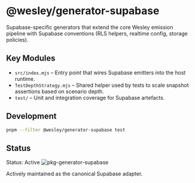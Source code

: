 # @wesley/generator-supabase

Supabase-specific generators that extend the core Wesley emission pipeline with Supabase conventions (RLS helpers, realtime config, storage policies).

## Key Modules

- `src/index.mjs` – Entry point that wires Supabase emitters into the host runtime.
- `TestDepthStrategy.mjs` – Shared helper used by tests to scale snapshot assertions based on scenario depth.
- `test/` – Unit and integration coverage for Supabase artefacts.

## Development

```bash
pnpm --filter @wesley/generator-supabase test
```

## Status

Status: Active
![pkg-generator-supabase](https://github.com/flyingrobots/wesley/actions/workflows/pkg-generator-supabase.yml/badge.svg?branch=main)

Actively maintained as the canonical Supabase adapter.
